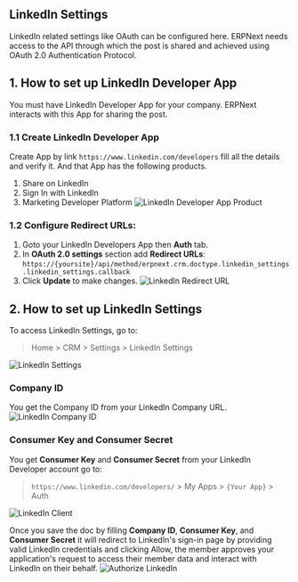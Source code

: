## LinkedIn Settings

LinkedIn related settings like OAuth can be configured here. ERPNext needs access to the API through which the post is shared and achieved using OAuth 2.0 Authentication Protocol.

## 1\. How to set up LinkedIn Developer App

You must have LinkedIn Developer App for your company. ERPNext interacts with this App for sharing the post.

### 1.1 Create LinkedIn Developer App

Create App by link `https://www.linkedin.com/developers` fill all the details and verify it. And that App has the following products.

1.  Share on LinkedIn
2.  Sign In with LinkedIn
3.  Marketing Developer Platform ![LinkedIn Developer App Product](https://docs.erpnext.com/files/linkedin-dev-products.png)

### 1.2 Configure Redirect URLs:

1.  Goto your LinkedIn Developers App then **Auth** tab.
2.  In **OAuth 2.0 settings** section add **Redirect URLs**: `https://{yoursite}/api/method/erpnext.crm.doctype.linkedin_settings.linkedin_settings.callback`
3.  Click **Update** to make changes. ![LinkedIn Redirect URL](https://docs.erpnext.com/files/linkedin-redirect-urls.png)

## 2\. How to set up LinkedIn Settings

To access LinkedIn Settings, go to:

> Home > CRM > Settings > LinkedIn Settings

![LinkedIn Settings](https://docs.erpnext.com/files/linkedin-settings.png)

### Company ID

You get the Company ID from your LinkedIn Company URL. ![LinkedIn Company ID](https://docs.erpnext.com/files/linkedin-company-id.png)

### Consumer Key and Consumer Secret

You get **Consumer Key** and **Consumer Secret** from your LinkedIn Developer account go to:

> `https://www.linkedin.com/developers/` > My Apps > `{Your App}` > Auth

![LinkedIn Client](https://docs.erpnext.com/files/linkedin-client.png)

Once you save the doc by filling **Company ID**, **Consumer Key**, and **Consumer Secret** it will redirect to LinkedIn's sign-in page by providing valid LinkedIn credentials and clicking Allow, the member approves your application's request to access their member data and interact with LinkedIn on their behalf. ![Authorize LinkedIn](https://docs.erpnext.com/files/authorize-linkedin.jpg)